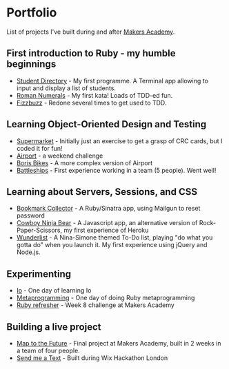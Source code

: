 Portfolio
=========

List of projects I've built during and after [Makers Academy].

First introduction to Ruby - my humble beginnings
-----------
 - [Student Directory] - My first programme. A Terminal app allowing to input and display a list of students.
 - [Roman Numerals] - My first kata! Loads of TDD-ed fun.
 - [Fizzbuzz] - Redone several times to get used to TDD.

Learning Object-Oriented Design and Testing
-----------
- [Supermarket] - Initially just an exercise to get a grasp of CRC cards, but I coded it for fun!
- [Airport] - a weekend challenge
- [Boris Bikes] - A more complex version of Airport
- [Battleships] - First experience working in a team (5 people). Went well!

Learning about Servers, Sessions, and CSS
-----------
  - [Bookmark Collector] - A Ruby/Sinatra app, using Mailgun to reset password
  - [Cowboy Ninja Bear] - A Javascript app, an alternative version of Rock-Paper-Scissors, my first experience of Heroku
  - [Wunderlist] - A Nina-Simone themed To-Do list, playing "do what you gotta do" when you launch it. My first experience using jQuery and Node.js.

Experimenting
--------------
  - [Io] - One day of learning Io
  - [Metaprogramming] -  One day of doing Ruby metaprogramming
  - [Ruby refresher] - Week 8 challenge at Makers Academy

Building a live project
--------------
 - [Map to the Future] - Final project at Makers Academy, built in 2 weeks in a team of four people.
 - [Send me a Text] - Built during Wix Hackathon London

        
[Makers Academy]: http://www.makersacademy.com/
[Student Directory]: https://github.com/binaryberry/Student-Directory
[Roman Numerals]: https://github.com/binaryberry/Roman-Numerals-Kata
[Fizzbuzz]: https://github.com/binaryberry/FizzBuzz
[Supermarket]: https://github.com/binaryberry/Supermarket
[Airport]: https://github.com/binaryberry/Airport
[Boris Bikes]: https://github.com/binaryberry/Boris_Bikes
[Battleships]: https://github.com/binaryberry/Battleships
[Bookmark Collector]: https://github.com/binaryberry/bookmark-collector
[Cowboy Ninja Bear]: https://github.com/binaryberry/RockPaperScissors
[Wunderlist]: https://github.com/binaryberry/Wunderlist
[Io]: https://github.com/binaryberry/Io_experimenting
[Metaprogramming]: https://github.com/binaryberry/Metaprogramming
[Ruby refresher]: https://github.com/binaryberry/RubyRefresher
[Map to the Future]: https://github.com/binaryberry/map-to-the-future 
[Send me a Text]: https://github.com/binaryberry/sendmeatext

